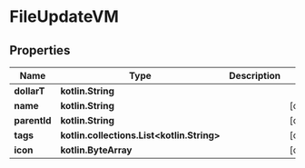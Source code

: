 
# FileUpdateVM

## Properties
Name | Type | Description | Notes
------------ | ------------- | ------------- | -------------
**dollarT** | **kotlin.String** |  | 
**name** | **kotlin.String** |  |  [optional]
**parentId** | **kotlin.String** |  |  [optional]
**tags** | **kotlin.collections.List&lt;kotlin.String&gt;** |  |  [optional]
**icon** | **kotlin.ByteArray** |  |  [optional]



